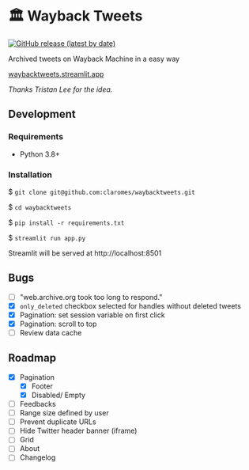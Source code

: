 # 🏛️ Wayback Tweets

[![GitHub release (latest by date)](https://img.shields.io/github/v/release/claromes/waybacktweets)](https://github.com/claromes/waybacktweets/releases)

Archived tweets on Wayback Machine in a easy way

[waybacktweets.streamlit.app](https://waybacktweets.streamlit.app/)

*Thanks Tristan Lee for the idea.*

## Development

### Requirements

- Python 3.8+

### Installation

$ `git clone git@github.com:claromes/waybacktweets.git`

$ `cd waybacktweets`

$ `pip install -r requirements.txt`

$ `streamlit run app.py`

Streamlit will be served at http://localhost:8501

## Bugs

- [ ] "web.archive.org took too long to respond."
- [x] `only_deleted` checkbox selected for handles without deleted tweets
- [x] Pagination: set session variable on first click
- [x] Pagination: scroll to top
- [ ] Review data cache

## Roadmap

- [x] Pagination
    - [x] Footer
    - [x] Disabled/ Empty
- [ ] Feedbacks
- [ ] Range size defined by user
- [ ] Prevent duplicate URLs
- [ ] Hide Twitter header banner (iframe)
- [ ] Grid
- [ ] About
- [ ] Changelog
